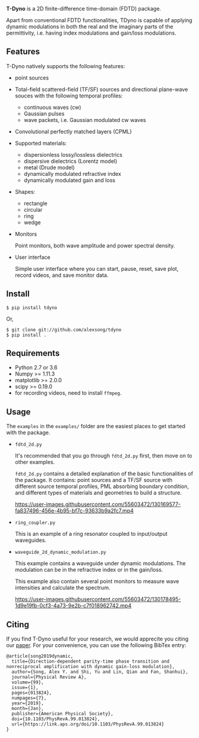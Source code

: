 **T-Dyno** is a 2D finite-difference time-domain (FDTD) package. 

Apart from conventional FDTD functionalities, TDyno is capable of applying dynamic modulations in both the real and the imaginary parts of the permittivity, i.e. having index modulations and gain/loss modulations.

## Features
T-Dyno natively supports the following features:
*   point sources

*   Total-field scattered-field (TF/SF) sources and directional plane-wave souces with the following temporal profiles:
    *   continuous waves (cw)
    *   Gaussian pulses
    *   wave packets, i.e. Gaussian modulated cw waves

*   Convolutional perfectly matched layers (CPML)

*   Supported materials:
    *   dispersionless lossy/lossless dielectrics
    *   dispersive dielectrics (Lorentz model)
    *   metal (Drude model)
    *   dynamically modulated refractive index
    *   dynamically modulated gain and loss

*   Shapes:
    *   rectangle
    *   circular
    *   ring
    *   wedge

*   Monitors

    Point monitors, both wave amplitude and power spectral density.

*   User interface

    Simple user interface where you can start, pause, reset, save plot, record videos, and save monitor data.


## Install

    $ pip install tdyno
Or,

    $ git clone git://github.com/alexsong/tdyno
    $ pip install .


## Requirements

-   Python 2.7 or 3.6
-   Numpy >= 1.11.3
-   matplotlib >= 2.0.0
-   scipy >= 0.19.0
-   for recording videos, need to install `ffmpeg`.


## Usage
The `examples` in the `examples/` folder are the easiest places to get started with the package. 

*   `fdtd_2d.py`

    It's recommended that you go through `fdtd_2d.py` first, then move on to other examples. 
    
    `fdtd_2d.py` contains a detailed explanation of the basic functionalities of the package. It contains: point sources and a TF/SF source with different source temporal profiles, PML absorbing boundary condition, and different types of materials and geometries to build a structure.
    
    https://user-images.githubusercontent.com/55603472/130169577-fa837496-456e-4b95-bf7c-93633b9a2fc7.mp4

*   `ring_coupler.py`

    This is an example of a ring resonator coupled to input/output waveguides.

*   `waveguide_2d_dynamic_modulation.py` 

    This example contains a waveguide under dynamic modulations. The modulation can be in the refractive index or in the gain/loss.

    This example also contain several point monitors to measure wave intensities and calculate the spectrum.

    https://user-images.githubusercontent.com/55603472/130178495-1d9e19fb-0cf3-4a73-9e2b-c7f018962742.mp4

## Citing

If you find T-Dyno useful for your research, we would apprecite you citing our [paper](https://doi.org/10.1103/PhysRevA.99.013824). For your convenience, you can use the following BibTex entry:

```
@article{song2019dynamic,
  title={Direction-dependent parity-time phase transition and nonreciprocal amplification with dynamic gain-loss modulation},
  author={Song, Alex Y. and Shi, Yu and Lin, Qian and Fan, Shanhui},
  journal={Physical Review A},
  volume={99},
  issue={1},
  pages={013824},
  numpages={7},
  year={2019},
  month={Jan},
  publisher={American Physical Society},
  doi={10.1103/PhysRevA.99.013824},
  url={https://link.aps.org/doi/10.1103/PhysRevA.99.013824}
}
```
